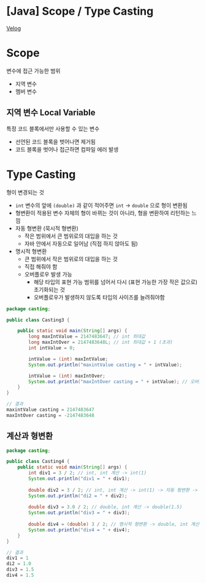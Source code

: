 # [Java] Scope / Type Casting

[Velog](https://velog.io/@semoon/Java-Scope-Type-Casting)

# Scope

변수에 접근 가능한 범위

- 지역 변수
- 멤버 변수

## 지역 변수 Local Variable

특정 코드 블록에서만 사용할 수 있는 변수

- 선언된 코드 블록을 벗어나면 제거됨
- 코드 블록을 벗어나 접근하면 컴파일 에러 발생

# Type Casting

형이 변경되는 것

- `int` 변수의 앞에 `(double)` 과 같이 적어주면 `int` → `double` 으로 형이 변환됨
- 형변환이 적용된 변수 자체의 형이 바뀌는 것이 아니라, 형을 변환하여 리턴하는 느낌
- 자동 형변환 (묵시적 형변환)
    - 작은 범위에서 큰 범위로의 대입을 하는 것
    - 자바 안에서 자동으로 일어남 (직접 하지 않아도 됨)
- 명시적 형변환
    - 큰 범위에서 작은 범위로의 대입을 하는 것
    - 직접 해줘야 함
    - 오버플로우 발생 가능
        - 해당 타입의 표현 가능 범위를 넘어서 다시 (표현 가능한 가장 작은 값으로) 초기화되는 것
        - 오버플로우가 발생하지 않도록 타입의 사이즈를 늘려줘야함

```java
package casting;

public class Casting3 {

    public static void main(String[] args) {
        long maxIntValue = 2147483647; // int 최대값
        long maxIntOver = 2147483648L; // int 최대값 + 1 (초과)
        int intValue = 0;

        intValue = (int) maxIntValue;
        System.out.println("maxintValue casting = " + intValue);

        intValue = (int) maxIntOver;
        System.out.println("maxIntOver casting = " + intValue); // 오버플로우
    }
}
```

```java
// 결과
maxintValue casting = 2147483647
maxIntOver casting = -2147483648
```

## 계산과 형변환

```java
package casting;

public class Casting4 {
    public static void main(String[] args) {
        int div1 = 3 / 2; // int, int 계산 -> int(1)
        System.out.println("div1 = " + div1);
        
        double div2 = 3 / 2; // int, int 계산 -> int(1) -> 자동 형변환 -> double(1.0)
        System.out.println("di2 = " + div2);
        
        double div3 = 3.0 / 2; // double, int 계산 -> double(1.5)
        System.out.println("div3 = " + div3);
        
        double div4 = (double) 3 / 2; // 명시적 형변환 -> double, int 계산 -> double(1.5) 
        System.out.println("div4 = " + div4);
    }
}
```

```java
// 결과
div1 = 1
di2 = 1.0
div3 = 1.5
div4 = 1.5
```
